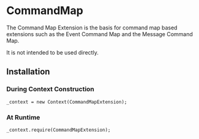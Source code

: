 # CommandMap

The Command Map Extension is the basis for command map based extensions such as the Event Command Map and the Message Command Map.

It is not intended to be used directly.

## Installation

### During Context Construction

    _context = new Context(CommandMapExtension);

### At Runtime

	_context.require(CommandMapExtension);